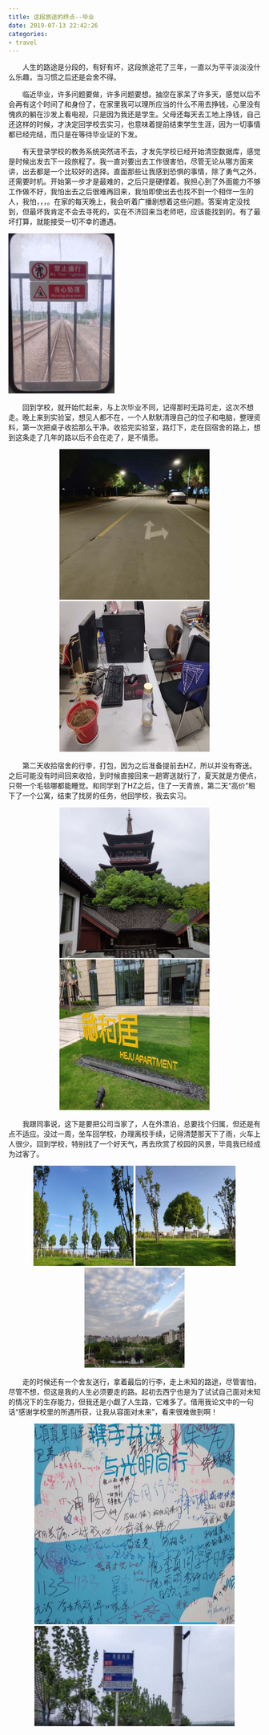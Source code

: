 ```yaml
---
title: 这段旅途的终点--毕业
date: 2019-07-13 22:42:26
categories:
- travel
---
```

　　人生的路途是分段的，有好有坏，这段旅途花了三年，一直以为平平淡淡没什么乐趣，当习惯之后还是会舍不得。

<!--more-->

　　临近毕业，许多问题要做，许多问题要想。抽空在家呆了许多天，感觉以后不会再有这个时间了和身份了，在家里我可以理所应当的什么不用去挣钱，心里没有愧疚的躺在沙发上看电视，只是因为我还是学生。父母还每天去工地上挣钱，自己还这样的时候，才决定回学校去实习，也意味着提前结束学生生涯，因为一切事情都已经完结，而只是在等待毕业证的下发。

　　有天登录学校的教务系统突然进不去，才发先学校已经开始清空数据库，感觉是时候出发去下一段旅程了。我一直对要出去工作很害怕，尽管无论从哪方面来讲，出去都是一个比较好的选择。直面那些让我感到恐惧的事情，除了勇气之外，还需要时机。开始第一步才是最难的，之后只是硬撑着。我担心到了外面能力不够工作做不好，我怕出去之后很难再回来，我怕即使出去也找不到一个相伴一生的人，我怕，，，。在家的每天晚上，我会听着广播剧想着这些问题。答案肯定没找到，但最坏我肯定不会去寻死的，实在不济回来当老师吧，应该能找到的。有了最坏打算，就能接受一切不幸的遭遇。

![](https://github.com/ahup16201013/picurebed/raw/master/2019-7-13/ad_train.PNG)

　　回到学校，就开始忙起来，与上次毕业不同，记得那时无路可走，这次不想走。晚上来到实验室，想见人都不在，一个人默默清理自己的位子和电脑，整理资料，第一次把桌子收拾那么干净。收拾完实验室，路灯下，走在回宿舍的路上，想到这条走了几年的路以后不会在走了，是不情愿。

<center class="half">
    <img src="https://github.com/ahup16201013/picurebed/raw/master/2019-7-13/ad_road.PNG" width="300" height="300">
    <img src="https://github.com/ahup16201013/picurebed/raw/master/2019-7-13/ad_lab.PNG" width="300" height="300">
</center>

　　第二天收拾宿舍的行李，打包，因为之后准备提前去HZ，所以并没有寄送。之后可能没有时间回来收拾，到时候直接回来一趟寄送就行了，夏天就是方便点，只带一个毛毯哪都能睡觉。和同学到了HZ之后，住了一天青旅，第二天“高价”租下了一个公寓，结束了找房的任务，他回学校，我去实习。

<center class="half">
    <img src="https://github.com/ahup16201013/picurebed/raw/master/2019-7-13/ad_ql.PNG" width="300" height="300">
    <img src="https://github.com/ahup16201013/picurebed/raw/master/2019-7-13/ad_gy.PNG" width="300" height="300">
</center>

　　我跟同事说，这下是要把公司当家了，人在外漂泊，总要找个归属，但还是有点不适应。没过一周，坐车回学校，办理离校手续，记得清楚那天下了雨，火车上人很少。回到学校，特别找了一个好天气，再去欣赏了校园的风景，毕竟我已经成为过客了。

<center class="third">
    <img src="https://github.com/ahup16201013/picurebed/raw/master/2019-7-13/ad_fj01.PNG" width="200" height="200">
    <img src="https://github.com/ahup16201013/picurebed/raw/master/2019-7-13/ad_fj02.PNG" width="200" height="200">
    <img src="https://github.com/ahup16201013/picurebed/raw/master/2019-7-13/ad_fj03.PNG" width="200" height="200">
</center>

　　走的时候还有一个舍友送行，拿着最后的行李，走上未知的路途，尽管害怕，尽管不想，但这是我的人生必须要走的路。起初去西宁也是为了试试自己面对未知的情况下的生存能力，但我还是小觑了人生路，它难多了。借用我论文中的一句话“感谢学校里的所遇所获，让我从容面对未来”，看来很难做到啊！

<center class="half">
    <img src="https://github.com/ahup16201013/picurebed/raw/master/2019-7-13/ad_lk01.PNG" width="400" height="400">
    <img src="https://github.com/ahup16201013/picurebed/raw/master/2019-7-13/ad_lk02.PNG" width="400" height="200">
</center>

